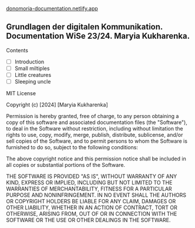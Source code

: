 [donomoria-documentation.netlify.app](donomoria-documentation.netlify.app)

## Grundlagen der digitalen Kommunikation. Documentation WiSe 23/24. Maryia Kukharenka.

Contents

- [ ] Introduction
- [ ] Small miltiples
- [ ] Little creatures
- [ ] Sleeping uncle

MIT License

Copyright (c) [2024] [Maryia Kukharenka]

Permission is hereby granted, free of charge, to any person obtaining a copy
of this software and associated documentation files (the "Software"), to deal
in the Software without restriction, including without limitation the rights
to use, copy, modify, merge, publish, distribute, sublicense, and/or sell
copies of the Software, and to permit persons to whom the Software is
furnished to do so, subject to the following conditions:

The above copyright notice and this permission notice shall be included in all
copies or substantial portions of the Software.

THE SOFTWARE IS PROVIDED "AS IS", WITHOUT WARRANTY OF ANY KIND, EXPRESS OR
IMPLIED, INCLUDING BUT NOT LIMITED TO THE WARRANTIES OF MERCHANTABILITY,
FITNESS FOR A PARTICULAR PURPOSE AND NONINFRINGEMENT. IN NO EVENT SHALL THE
AUTHORS OR COPYRIGHT HOLDERS BE LIABLE FOR ANY CLAIM, DAMAGES OR OTHER
LIABILITY, WHETHER IN AN ACTION OF CONTRACT, TORT OR OTHERWISE, ARISING FROM,
OUT OF OR IN CONNECTION WITH THE SOFTWARE OR THE USE OR OTHER DEALINGS IN THE
SOFTWARE.
